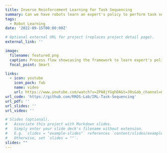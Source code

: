 ```yaml
---
title: Inverse Reinforcement Learning for Task Sequencing
summary: Can we have robots learn an expert's policy to perform task sequencing for complex processes such as surface finishing or composite layup? This project attempts to answer this question by using the inverse reinforcement learning framework.
tags:
  - Robot Learning
date: '2022-09-15T00:00:00Z'

# Optional external URL for project (replaces project detail page).
external_link: ''

image:
  filename: featured.png
  caption: Process flow showcasing the framework to learn expert's policy
  focal_point: Smart

links:
  - icon: youtube
    icon_pack: fab
    name: video
    url: https://www.youtube.com/watch?v=ZPA8jYGghDA&t=30s&ab_channel=OmeyManyar
url_code: 'https://github.com/RROS-Lab/IRL-Task-Sequencing'
url_pdf: ''
url_slides: ''
url_video: ''

# Slides (optional).
#   Associate this project with Markdown slides.
#   Simply enter your slide deck's filename without extension.
#   E.g. `slides = "example-slides"` references `content/slides/example-slides.md`.
#   Otherwise, set `slides = ""`.
slides: ""
---
```

